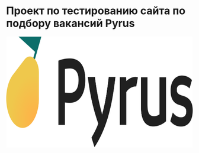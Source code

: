 # Проект по тестированию сайта по подбору вакансий Pyrus

<html>
 <body> 
   <p><a href="https://pyrus.com/ru"><img src="data/images/Pyrus_logo_late_2019.svg" width="800" 
   height="300" alt="Pyrus"></a></p>
 </body> 
</html>